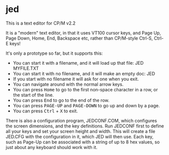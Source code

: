 # jed

This is a text editor for CP/M v2.2

It is a "modern" text editor, in that it uses VT100 cursor keys, and Page Up, Page Down, Home, End, Backspace etc, rather than CP/M-style Ctrl-S, Ctrl-E keys!

It's only a prototype so far, but it supports this:

* You can start it with a filename, and it will load up that file: JED MYFILE.TXT
* You can start it with no filename, and it will make an empty doc: JED
* If you start with no filename it will ask for one when you exit.
* You can navigate around with the normal arrow keys.
* You can press <kbd>Home</kbd> to go to the first non-space character in a row, or the start of the line.
* You can press <kbd>End</kbd> to go to the end of the row.
* You can press <kbd>PAGE-UP</kbd> and <kbd>PAGE-DOWN</kbd> to go up and down by a page.
* You can press <kbd>Ctrl</kbd> + <kbd>X</kbd> to exit.

There is also a configuration program, JEDCONF.COM, which configures the screen dimensions, and the key definitions. Run JEDCONF first to define all your keys and set your screen height and width. This will create a file JED.CFG with the configuration in it, which JED will then use. Each key, such as Page-Up can be associated with a string of up to 8 hex values, so just about any keyboard should work with it.

